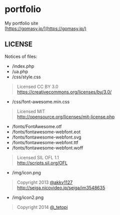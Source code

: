 portfolio
=========

My portfolio site  
[https://gomasy.jp/](https://gomasy.jp/)

## LICENSE
Notices of files:

* /index.php
* /ua.php
* /css/style.css

> Licensed CC BY 3.0  
> https://creativecommons.org/licenses/by/3.0/

* /css/font-awesome.min.css

> Licensed MIT  
> http://opensource.org/licenses/mit-license.php

* /fonts/FontAwesome.otf
* /fonts/fontawesome-webfont.eot
* /fonts/fontawesome-webfont.svg
* /fonts/fontawesome-webfont.ttf
* /fonts/fontawesome-webfont.woff

> Licensed SIL OFL 1.1  
> http://scripts.sil.org/OFL

* /img/icon.png

> Copyright 2013 [@akky1127](https://twitter.com/akky1127)  
> http://seiga.nicovideo.jp/seiga/im3548635

* /img/icon2.png

> Copyright 2014 [@_tetopi](https://twitter.com/_tetopi)
